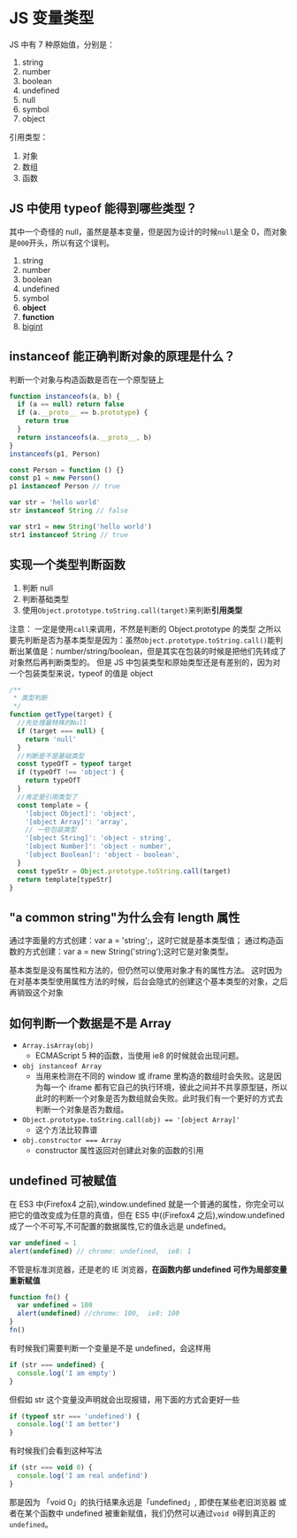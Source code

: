 # JS 变量类型

JS 中有 7 种原始值，分别是：

1. string
2. number
3. boolean
4. undefined
5. null
6. symbol
7. object

引用类型：

1. 对象
2. 数组
3. 函数

## JS 中使用 typeof 能得到哪些类型？

其中一个奇怪的 null，虽然是基本变量，但是因为设计的时候`null`是全 0，而对象是`000`开头，所以有这个误判。

1. string
2. number
3. boolean
4. undefined
5. symbol
6. **object**
7. **function**
8. [bigint](https://developer.mozilla.org/en-US/docs/Web/JavaScript/Reference/Global_Objects/BigInt)

## instanceof 能正确判断对象的原理是什么？

判断一个对象与构造函数是否在一个原型链上

```javascript
function instanceofs(a, b) {
  if (a == null) return false
  if (a.__proto__ == b.prototype) {
    return true
  }
  return instanceofs(a.__proto__, b)
}
instanceofs(p1, Person)

const Person = function () {}
const p1 = new Person()
p1 instanceof Person // true

var str = 'hello world'
str instanceof String // false

var str1 = new String('hello world')
str1 instanceof String // true
```

## 实现一个类型判断函数

1. 判断 null
2. 判断基础类型
3. 使用`Object.prototype.toString.call(target)`来判断**引用类型**

注意： 一定是使用`call`来调用，不然是判断的 Object.prototype 的类型
之所以要先判断是否为基本类型是因为：虽然`Object.prototype.toString.call()`能判断出某值是：number/string/boolean，但是其实在包装的时候是把他们先转成了对象然后再判断类型的。 但是 JS 中包装类型和原始类型还是有差别的，因为对一个包装类型来说，typeof 的值是 object

```javascript
/**
 * 类型判断
 */
function getType(target) {
  //先处理最特殊的Null
  if (target === null) {
    return 'null'
  }
  //判断是不是基础类型
  const typeOfT = typeof target
  if (typeOfT !== 'object') {
    return typeOfT
  }
  //肯定是引用类型了
  const template = {
    '[object Object]': 'object',
    '[object Array]': 'array',
    // 一些包装类型
    '[object String]': 'object - string',
    '[object Number]': 'object - number',
    '[object Boolean]': 'object - boolean',
  }
  const typeStr = Object.prototype.toString.call(target)
  return template[typeStr]
}
```

## "a common string"为什么会有 length 属性

通过字面量的方式创建：var a = 'string';，这时它就是基本类型值；
通过构造函数的方式创建：var a = new String('string');这时它是对象类型。

基本类型是没有属性和方法的，但仍然可以使用对象才有的属性方法。
这时因为在对基本类型使用属性方法的时候，后台会隐式的创建这个基本类型的对象，之后再销毁这个对象

## 如何判断一个数据是不是 Array

- `Array.isArray(obj)`
  - ECMAScript 5 种的函数，当使用 ie8 的时候就会出现问题。
- `obj instanceof Array`
  - 当用来检测在不同的 window 或 iframe 里构造的数组时会失败。这是因为每一个 iframe 都有它自己的执行环境，彼此之间并不共享原型链，所以此时的判断一个对象是否为数组就会失败。此时我们有一个更好的方式去判断一个对象是否为数组。
- `Object.prototype.toString.call(obj) == '[object Array]'`
  - 这个方法比较靠谱
- `obj.constructor === Array`
  - constructor 属性返回对创建此对象的函数的引用

## undefined 可被赋值

在 ES3 中(Firefox4 之前),window.undefined 就是一个普通的属性，你完全可以把它的值改变成为任意的真值，但在 ES5 中((Firefox4 之后),window.undefined 成了一个不可写,不可配置的数据属性,它的值永远是 undefined。

```js
var undefined = 1
alert(undefined) // chrome: undefined,  ie8: 1
```

不管是标准浏览器，还是老的 IE 浏览器，**在函数内部 undefined 可作为局部变量重新赋值**

```js
function fn() {
  var undefined = 100
  alert(undefined) //chrome: 100,  ie8: 100
}
fn()
```

有时候我们需要判断一个变量是不是 undefined，会这样用

```js
if (str === undefined) {
  console.log('I am empty')
}
```

但假如 str 这个变量没声明就会出现报错，用下面的方式会更好一些

```js
if (typeof str === 'undefined') {
  console.log('I am better')
}
```

有时候我们会看到这种写法

```js
if (str === void 0) {
  console.log('I am real undefind')
}
```

那是因为 「void 0」的执行结果永远是「undefined」, 即使在某些老旧浏览器 或者在某个函数中 undefined 被重新赋值，我们仍然可以通过`void 0`得到真正的 `undefined`。
